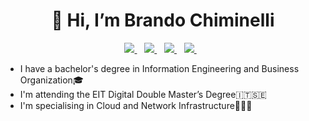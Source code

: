 <h1 align="center">👋 Hi, I’m Brando Chiminelli</h1>

<p align='center'>
  <a href="https://www.linkedin.com/in/brando-chiminelli/">
    <img src="https://img.shields.io/badge/LinkedIn-0077B5?style=for-the-badge&logo=linkedin&logoColor=white"></img>
  </a>&nbsp;&nbsp;
  <a href="https://github.com/Bralli99">
    <img src="https://img.shields.io/badge/GitHub-100000?style=for-the-badge&logo=github&logoColor=white"></img>
  </a>&nbsp;&nbsp;
  <a href="mailto:brando.chiminelli99@gmail.com">
    <img src="https://img.shields.io/badge/Gmail-D14836?style=for-the-badge&logo=gmail&logoColor=white"></img>
  </a> &nbsp;&nbsp;
  <a href="https://www.instagram.com/brando_chiminelli/">
    <img src="https://img.shields.io/badge/Instagram-E4405F?style=for-the-badge&logo=instagram&logoColor=white"></img>
  </a> 
  </a>&nbsp;&nbsp;
</p>

* I have a bachelor's degree in Information Engineering and Business Organization🎓
* I'm attending the EIT Digital Double Master’s Degree🇮🇹🇸🇪
* I'm specialising in Cloud and Network Infrastructure👨🏼‍💻

<!--
**Bralli99/Bralli99** is a ✨ _special_ ✨ repository because its `README.md` (this file) appears on your GitHub profile.

Here are some ideas to get you started:

- 🔭 I’m currently working on ...
- 🌱 I’m currently learning ...
- 👯 I’m looking to collaborate on ...
- 🤔 I’m looking for help with ...
- 💬 Ask me about ...
- 📫 How to reach me: ...
- 😄 Pronouns: ...
- ⚡ Fun fact: ...
-->
